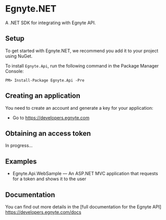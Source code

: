 # Egnyte.NET

A .NET SDK for integrating with Egnyte API.

## Setup

To get started with Egnyte.NET, we recommend you add it to your project using NuGet.

To install `Egnyte.Api`, run the following command in the Package Manager Console:

```PM> Install-Package Egnyte.Api -Pre```

## Creating an application

You need to create an account and generate a key for your application:

- Go to https://developers.egnyte.com

## Obtaining an access token

In progress...

## Examples

* Egnyte.Api.WebSample — An ASP.NET MVC application that requests for a token and shows it to the user

## Documentation

You can find out more details in the [full documentation for the Egnyte API] https://developers.egnyte.com/docs
